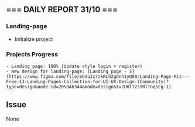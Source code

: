 ## === DAILY REPORT 31/10 ===

### Landing-page

- Initialize project

### Projects Progress

    - Landing page: 100% (Update style login + register)
    - New design for landing-page: [Landing page - 5](https://www.figma.com/file/ebVuIzrzkRLh2gDnh1yQ08/Landing-Page-Kit---Free-13-Landing-Pages-Collection-for-UI-UX-Design-(Community)?type=design&node-id=20%3A6344&mode=design&t=2UHlT2sYRlTnqSCg-1)

## Issue

None

